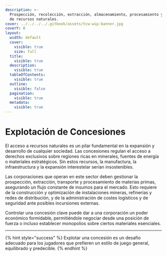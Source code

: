 ```yaml
---
description: >-
  Prospección, recolección, extracción, almacenamiento, procesamiento y gestión
  de recursos naturales.
cover: ../../../../.gitbook/assets/tcw-wip-banner.jpg
coverY: 0
layout:
  width: default
  cover:
    visible: true
    size: full
  title:
    visible: true
  description:
    visible: true
  tableOfContents:
    visible: true
  outline:
    visible: false
  pagination:
    visible: true
  metadata:
    visible: true
---
```


# Explotación de Concesiones

El acceso a recursos naturales es un pilar fundamental en la expansión y desarrollo de cualquier sociedad. Las concesiones regulan el acceso a derechos exclusivos sobre regiones ricas en minerales, fuentes de energía o materiales estratégicos. Sin estos recursos, la manufactura, la infraestructura y la expansión interestelar serían insostenibles.

Las corporaciones que operan en este sector deben gestionar la prospección, extracción, transporte y procesamiento de materias primas, asegurando un flujo constante de insumos para el mercado. Esto requiere de la construcción y optimización de instalaciones mineras, refinerías y redes de distribución, y de la administración de costes logísticos y de seguridad ante posibles incursiones externas.

Controlar una concesión clave puede dar a una corporación un poder económico formidable, permitiéndole negociar desde una posición de fuerza o incluso establecer monopolios sobre ciertos materiales esenciales.

***

{% hint style="success" %}
Explotar una concesión es un desafío adecuado para los jugadores que prefieren un estilo de juego general, equilibrado y predecible.
{% endhint %}
